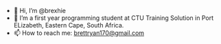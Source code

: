 - 👋 Hi, I’m @brexhie
- 🌱 I’m a first year programming student at CTU Training Solution in Port ELizabeth, Eastern Cape, South Africa.
- 📫 How to reach me: brettryan170@gmail.com

<!---
brexhie/brexhie is a ✨ special ✨ repository because its `README.md` (this file) appears on your GitHub profile.
You can click the Preview link to take a look at your changes.
--->
